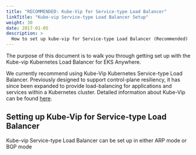 ```yaml
---
title: "RECOMMENDED: Kube-Vip for Service-type Load Balancer"
linkTitle: "Kube-vip Service-type Load Balancer Setup"
weight: 30
date: 2017-01-05
description: >
  How to set up kube-vip for Service-type Load Balancer (Recommended)
---
```


<!-- overview -->

The purpose of this document is to walk you through getting set up with the Kube-vip Kubernetes Load Balancer for EKS Anywhere.

<!-- body -->

We currently recommend using Kube-Vip Kubernetes Service-type Load Balancer. Previously designed to support control-plane resiliency, it has since been expanded to provide load-balancing for applications and services within a Kubernetes cluster. Detailed information about Kube-Vip can be found [here](https://kube-vip.io/).

## Setting up Kube-Vip for Service-type Load Balancer

Kube-vip Service-type Load Balancer can be set up in either ARP mode or BGP mode
